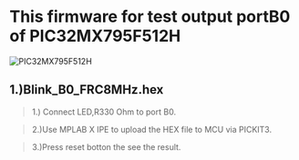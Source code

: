 # **This firmware for test output portB0 of PIC32MX795F512H**

![PIC32MX795F512H](https://www.microchip.com/_images/products/medium/3bbb2704c69c03b8724795f28aace466.png)

 

## __1.)Blink_B0_FRC8MHz.hex__

 > 1.) Connect LED,R330 Ohm to port B0.  

 > 2.)Use MPLAB X IPE to upload the HEX file to MCU via PICKIT3.  

 > 3.)Press reset botton the see the result.  


